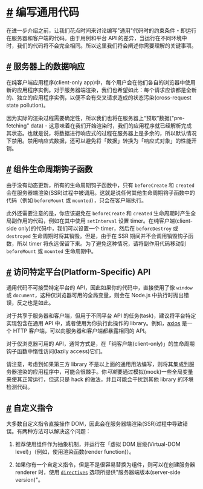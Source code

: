 <h1 id="编写通用代码"><a href="#编写通用代码" aria-hidden="true" class="header-anchor">#</a> 编写通用代码</h1>
<p>在进一步介绍之前，让我们花点时间来讨论编写&quot;通用&quot;代码时的约束条件 - 即运行在服务器和客户端的代码。由于用例和平台 API
    的差异，当运行在不同环境中时，我们的代码将不会完全相同。所以这里我们将会阐述你需要理解的关键事项。</p>
<h2 id="服务器上的数据响应"><a href="#服务器上的数据响应" aria-hidden="true" class="header-anchor">#</a> 服务器上的数据响应</h2>
<p>在纯客户端应用程序(client-only
    app)中，每个用户会在他们各自的浏览器中使用新的应用程序实例。对于服务器端渲染，我们也希望如此：每个请求应该都是全新的、独立的应用程序实例，以便不会有交叉请求造成的状态污染(cross-request state
    pollution)。</p>
<p>因为实际的渲染过程需要确定性，所以我们也将在服务器上“预取”数据(&quot;pre-fetching&quot; data) -
    这意味着在我们开始渲染时，我们的应用程序就已经解析完成其状态。也就是说，将数据进行响应式的过程在服务器上是多余的，所以默认情况下禁用。禁用响应式数据，还可以避免将「数据」转换为「响应式对象」的性能开销。</p>
<h2 id="组件生命周期钩子函数"><a href="#组件生命周期钩子函数" aria-hidden="true" class="header-anchor">#</a> 组件生命周期钩子函数</h2>
<p>由于没有动态更新，所有的生命周期钩子函数中，只有 <code>beforeCreate</code> 和 <code>created</code>
    会在服务器端渲染(SSR)过程中被调用。这就是说任何其他生命周期钩子函数中的代码（例如 <code>beforeMount</code> 或 <code>mounted</code>），只会在客户端执行。</p>
<p>此外还需要注意的是，你应该避免在 <code>beforeCreate</code> 和 <code>created</code> 生命周期时产生全局副作用的代码，例如在其中使用 <code>setInterval</code>
    设置 timer。在纯客户端(client-side only)的代码中，我们可以设置一个 timer，然后在 <code>beforeDestroy</code> 或 <code>destroyed</code>
    生命周期时将其销毁。但是，由于在 SSR 期间并不会调用销毁钩子函数，所以 timer 将永远保留下来。为了避免这种情况，请将副作用代码移动到 <code>beforeMount</code> 或 <code>mounted</code>
    生命周期中。</p>
<h2 id="访问特定平台-platform-specific-api"><a href="#访问特定平台-platform-specific-api" aria-hidden="true" class="header-anchor">#</a>
    访问特定平台(Platform-Specific) API</h2>
<p>通用代码不可接受特定平台的 API，因此如果你的代码中，直接使用了像 <code>window</code> 或 <code>document</code>，这种仅浏览器可用的全局变量，则会在 Node.js
    中执行时抛出错误，反之也是如此。</p>
<p>对于共享于服务器和客户端，但用于不同平台 API 的任务(task)，建议将平台特定实现包含在通用 API 中，或者使用为你执行此操作的 library。例如，<a href="https://github.com/axios/axios"
        target="_blank" rel="noopener noreferrer">axios</a>
    是一个 HTTP 客户端，可以向服务器和客户端都暴露相同的 API。</p>
<p>对于仅浏览器可用的 API，通常方式是，在「纯客户端(client-only)」的生命周期钩子函数中惰性访问(lazily access)它们。</p>
<p>请注意，考虑到如果第三方 library 不是以上面的通用用法编写，则将其集成到服务器渲染的应用程序中，可能会很棘手。你<em>可能</em>要通过模拟(mock)一些全局变量来使其正常运行，但这只是 hack
    的做法，并且可能会干扰到其他 library 的环境检测代码。</p>
<h2 id="自定义指令"><a href="#自定义指令" aria-hidden="true" class="header-anchor">#</a> 自定义指令</h2>
<p>大多数自定义指令直接操作 DOM，因此会在服务器端渲染(SSR)过程中导致错误。有两种方法可以解决这个问题：</p>
<ol>
    <li>
        <p>推荐使用组件作为抽象机制，并运行在「虚拟 DOM 层级(Virtual-DOM level)」（例如，使用渲染函数(render function)）。</p>
    </li>
    <li>
        <p>如果你有一个自定义指令，但是不是很容易替换为组件，则可以在创建服务器 renderer 时，使用 <a href="/zh/api/#directives"><code>directives</code></a>
            选项所提供&quot;服务器端版本(server-side version)&quot;。</p>
    </li>
</ol>